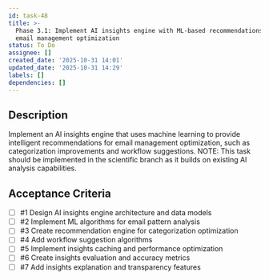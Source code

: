 ```yaml
---
id: task-48
title: >-
  Phase 3.1: Implement AI insights engine with ML-based recommendations for
  email management optimization
status: To Do
assignee: []
created_date: '2025-10-31 14:01'
updated_date: '2025-10-31 14:29'
labels: []
dependencies: []
---
```


## Description

<!-- SECTION:DESCRIPTION:BEGIN -->
Implement an AI insights engine that uses machine learning to provide intelligent recommendations for email management optimization, such as categorization improvements and workflow suggestions. NOTE: This task should be implemented in the scientific branch as it builds on existing AI analysis capabilities.
<!-- SECTION:DESCRIPTION:END -->

## Acceptance Criteria
<!-- AC:BEGIN -->
- [ ] #1 Design AI insights engine architecture and data models
- [ ] #2 Implement ML algorithms for email pattern analysis
- [ ] #3 Create recommendation engine for categorization optimization
- [ ] #4 Add workflow suggestion algorithms
- [ ] #5 Implement insights caching and performance optimization
- [ ] #6 Create insights evaluation and accuracy metrics
- [ ] #7 Add insights explanation and transparency features
<!-- AC:END -->
